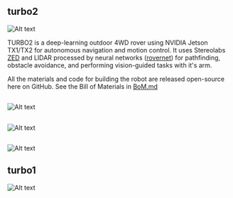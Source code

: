 ## turbo2

![Alt text](https://github.com/dusty-nv/turbo2/raw/master/docs/images/turbo2+.jpg)

TURBO2 is a deep-learning outdoor 4WD rover using NVIDIA Jetson TX1/TX2 for autonomous navigation and motion control.  It uses Stereolabs [ZED](http://stereolabs.com) and LIDAR processed by neural networks ([rovernet](http://github.org/dusty-nv/rovernet)) for pathfinding, obstacle avoidance, and performing vision-guided tasks with it's arm.

All the materials and code for building the robot are released open-source here on GitHub.  See the Bill of Materials in [BoM.md](./BoM.md)

## 

![Alt text](https://github.com/dusty-nv/turbo2/raw/master/docs/images/turbo2_internals.jpg)

##

![Alt text](https://github.com/dusty-nv/turbo2/raw/master/docs/images/turbo2_front.jpg)

## 

![Alt text](https://github.com/dusty-nv/turbo2/raw/master/docs/images/turbo2_rear.jpg)

## turbo1

![Alt text](https://github.com/dusty-nv/turbo2/raw/master/docs/images/turbo1-tk1.jpg)
